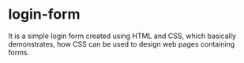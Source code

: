 # login-form
It is a simple login form created using HTML and CSS, which basically demonstrates, how CSS can be used to design web pages containing forms.